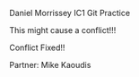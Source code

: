Daniel Morrissey
IC1 Git Practice

This might cause a conflict!!!

Conflict Fixed!!

Partner: Mike Kaoudis

